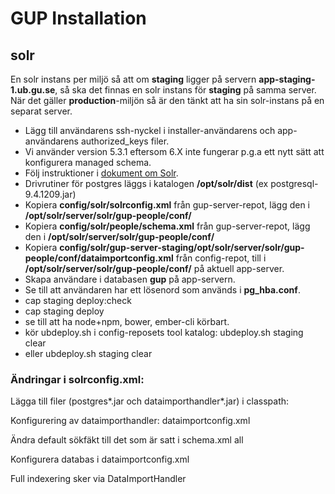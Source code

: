 # GUP Installation

## solr
En solr instans per miljö så att om __staging__ ligger på servern
__app-staging-1.ub.gu.se__, så ska det finnas en solr instans för __staging__
på samma server. När det gäller __production__-miljön så är den tänkt att ha
sin solr-instans på en separat server.

- Lägg till användarens ssh-nyckel i installer-användarens och app-användarens authorized_keys filer.
- Vi använder version 5.3.1 eftersom 6.X inte fungerar p.g.a ett nytt sätt att konfigurera managed schema.
- Följ instruktioner i [dokument om Solr](../verktyg/solr.md).
- Drivrutiner för postgres läggs i katalogen __/opt/solr/dist__ (ex postgresql-9.4.1209.jar)
- Kopiera __config/solr/solrconfig.xml__ från gup-server-repot, lägg den i __/opt/solr/server/solr/gup-people/conf/__
- Kopiera __config/solr/people/schema.xml__ från gup-server-repot, lägg den i __/opt/solr/server/solr/gup-people/conf/__
- Kopiera __config/solr/gup-server-staging/opt/solr/server/solr/gup-people/conf/dataimportconfig.xml__ från config-repot, till i __/opt/solr/server/solr/gup-people/conf/__ på aktuell app-server.
- Skapa användare i databasen __gup__ på app-servern.
- Se till att användaren har ett lösenord som används i __pg_hba.conf__.
- cap staging deploy:check
- cap staging deploy
- se till att ha node+npm, bower, ember-cli körbart.
- kör ubdeploy.sh i config-reposets tool katalog: ubdeploy.sh staging clear
- eller ubdeploy.sh staging clear


### Ändringar i solrconfig.xml:
Lägga till filer (postgres*.jar och dataimporthandler*.jar) i classpath:
  <lib dir="${solr.install.dir:../../../..}/dist/" regex="postgresql.*\.jar" />
  <lib dir="${solr.install.dir:../../../..}/dist/" regex="solr-dataimporthandler-.*\.jar" />


Konfigurering av dataimporthandler:
  <requestHandler name="/dataimport" class="solr.DataImportHandler">
    <lst name="defaults">
      <str name="config">dataimportconfig.xml</str>
    </lst>
  </requestHandler>


Ändra default sökfäkt till det som är satt i schema.xml
<str name="df">all</str>



Konfigurera databas i dataimportconfig.xml



Full indexering sker via DataImportHandler



##
